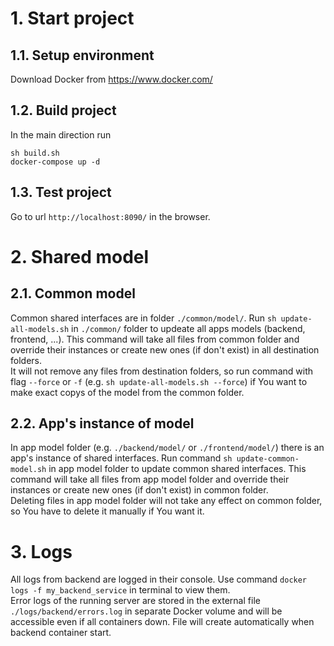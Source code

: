 # 1. Start project

## 1.1. Setup environment
Download Docker from https://www.docker.com/

## 1.2. Build project
In the main direction run
```
sh build.sh
docker-compose up -d
```

## 1.3. Test project
Go to url `http://localhost:8090/` in the browser.

# 2. Shared model
## 2.1. Common model
Common shared interfaces are in folder `./common/model/`. Run `sh update-all-models.sh` in `./common/` folder to updeate all apps models (backend, frontend, ...). This command will take all files from common folder and override their instances or create new ones (if don't exist) in all destination folders.<br>
It will not remove any files from destination folders, so run command with flag `--force` or `-f` (e.g. `sh update-all-models.sh --force`) if You want to make exact copys of the model from the common folder.

## 2.2. App's instance of model
In app model folder (e.g. `./backend/model/` or `./frontend/model/`) there is an app's instance of shared interfaces. Run command `sh update-common-model.sh` in app model folder to update common shared interfaces. This command will take all files from app model folder and override their instances or create new ones (if don't exist) in common folder.<br>
Deleting files in app model folder will not take any effect on common folder, so You have to delete it manually if You want it.

# 3. Logs
All logs from backend are logged in their console. Use command `docker logs -f my_backend_service` in terminal to view them.<br>
Error logs of the running server are stored in the external file `./logs/backend/errors.log` in separate Docker volume and will be accessible even if all containers down. File will create automatically when backend container start.